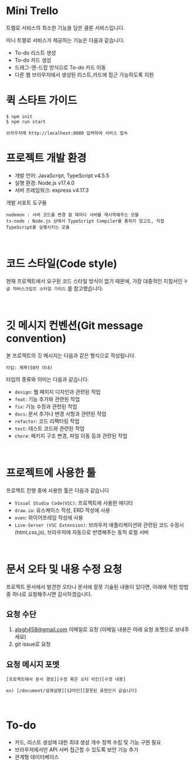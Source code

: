 # Mini Trello

트렐로 서비스의 최소한 기능을 담은 클론 서비스입니다.

미니 트렐로 서비스가 제공하는 기능은 다음과 같습니다.

- To-do 리스트 생성
- To-do 카드 생성
- 드래그-앤-드랍 방식으로 To-do 카드 이동
- 다른 웹 브라우저에서 생성된 리스트,카드에 접근 가능하도록 지원

# 퀵 스타트 가이드

```
$ npm init
$ npm run start

브라우저에 http://localhost:8080 입력하여 서비스 접속
```

# 프로젝트 개발 환경

- 개발 언어: JavaScript, TypeScript v4.5.5
- 실행 환경: Node.js v17.4.0
- 서버 프레임워크: express v4.17.3

개발 서포트 도구들

```
nodemon : 서버 코드를 변경 할 때마다 서버를 재시작해주는 모듈
ts-node : Node.js 상에서 TypeScript Compiler를 통하지 않고도, 직접 TypeScript를 실행시키는 모듈
```

<br>

# 코드 스타일(Code style)

현재 프로젝트에서 요구된 코드 스타일 방식이 없기 때문에, 가장 대중적인 지침서인 <a ref=" https://google.github.io/styleguide/jsguide.html">`구글 자바스크립트 스타일 가이드`</a> 를 참고했습니다.

<br>

# 깃 메시지 컨벤션(Git message convention)

본 프로젝트의 깃 메시지는 다음과 같은 형식으로 작성됩니다.

```
타입: 제목(50자 이내)
```

타입의 종류와 의미는 다음과 같습니다.

- `design`: 웹 페이지 디자인과 관련된 작업
- `feat`: 기능 추가와 관련된 작업
- `fix`: 기능 수정과 관련된 작업
- `docs`: 문서 추가나 변경 사항과 관련된 작업
- `refactor`: 코드 리팩터링 작업
- `test`: 테스트 코드와 관련된 작업
- `chore`: 패키지 구조 변경, 파일 이동 등과 관련된 작업

<br>

# 프로젝트에 사용한 툴

프로젝트 진행 중에 사용한 툴은 다음과 같습니다

- `Visual Studio Code(VSC)`: 프로젝트에 사용한 에디터
- `draw.io`: 유스케이스 작성, ERD 작성에 사용
- `oven`: 와이어프레임 작성에 사용
- `Live-Server (VSC Extension)`: 브라우저 애플리케이션와 관련된 코드 수정시(html,css,js), 브라우저에 자동으로 반영해주는 동적 로컬 서버

<br>

# 문서 오타 및 내용 수정 요청

프로젝트 문서에서 발견한 오타나 문서에 잘못 기술된 내용이 있다면, 아래에 적힌 방법 중 하나로 요청해주시면 감사하겠습니다.

## 요청 수단

1. alsgh458@gmail.com 이메일로 요청 (이메일 내용은 아래 요청 포멧으로 보내주세요)
2. git issue로 요청

## 요청 메시지 포멧

```
[프로젝트에서 문서 경로][수정 혹은 오타 라인][수정 내용]

ex) [/document/설계설명][12라인][잘못된 표현인거 같습니다]
```

<br>

# To-do

- 카드, 리스트 생성에 대한 최대 생성 개수 정책 수립 및 기능 구현 필요
- 브라우저에서만 API 서버 접근할 수 있도록 보안 기능 추가
- 관계형 데이터베이스 
